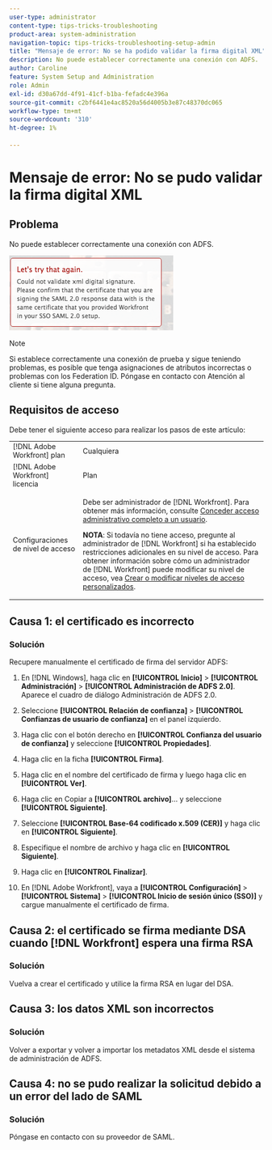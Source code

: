```yaml
---
user-type: administrator
content-type: tips-tricks-troubleshooting
product-area: system-administration
navigation-topic: tips-tricks-troubleshooting-setup-admin
title: "Mensaje de error: No se ha podido validar la firma digital XML"
description: No puede establecer correctamente una conexión con ADFS.
author: Caroline
feature: System Setup and Administration
role: Admin
exl-id: d30a67dd-4f91-41cf-b1ba-fefadc4e396a
source-git-commit: c2bf6441e4ac8520a56d4005b3e87c48370dc065
workflow-type: tm+mt
source-wordcount: '310'
ht-degree: 1%

---
```


# Mensaje de error: No se pudo validar la firma digital XML

## Problema

No puede establecer correctamente una conexión con ADFS.

![error_message.png](assets/error-message.png)

>[!NOTE]
>
>Si establece correctamente una conexión de prueba y sigue teniendo problemas, es posible que tenga asignaciones de atributos incorrectas o problemas con los Federation ID. Póngase en contacto con Atención al cliente si tiene alguna pregunta.

## Requisitos de acceso

Debe tener el siguiente acceso para realizar los pasos de este artículo:

<table style="table-layout:auto"> 
 <col> 
 <col> 
 <tbody> 
  <tr> 
   <td role="rowheader">[!DNL Adobe Workfront] plan</td> 
   <td>Cualquiera</td> 
  </tr> 
  <tr> 
   <td role="rowheader">[!DNL Adobe Workfront] licencia</td> 
   <td>Plan</td> 
  </tr> 
  <tr> 
   <td role="rowheader">Configuraciones de nivel de acceso</td> 
   <td> <p>Debe ser administrador de [!DNL Workfront]. Para obtener más información, consulte <a href="../../administration-and-setup/add-users/configure-and-grant-access/grant-a-user-full-administrative-access.md" class="MCXref xref">Conceder acceso administrativo completo a un usuario</a>.</p> <p><b>NOTA</b>: Si todavía no tiene acceso, pregunte al administrador de [!DNL Workfront] si ha establecido restricciones adicionales en su nivel de acceso. Para obtener información sobre cómo un administrador de [!DNL Workfront] puede modificar su nivel de acceso, vea <a href="../../administration-and-setup/add-users/configure-and-grant-access/create-modify-access-levels.md" class="MCXref xref">Crear o modificar niveles de acceso personalizados</a>.</p> </td> 
  </tr> 
 </tbody> 
</table>

## Causa 1: el certificado es incorrecto

### Solución

Recupere manualmente el certificado de firma del servidor ADFS:

1. En [!DNL Windows], haga clic en **[!UICONTROL Inicio]** > **[!UICONTROL Administración]** > **[!UICONTROL Administración de ADFS 2.0]**.\
   Aparece el cuadro de diálogo Administración de ADFS 2.0.

1. Seleccione **[!UICONTROL Relación de confianza]** > **[!UICONTROL Confianzas de usuario de confianza]** en el panel izquierdo.

1. Haga clic con el botón derecho en **[!UICONTROL Confianza del usuario de confianza]** y seleccione **[!UICONTROL Propiedades]**.

1. Haga clic en la ficha **[!UICONTROL Firma]**.
1. Haga clic en el nombre del certificado de firma y luego haga clic en **[!UICONTROL Ver]**.
1. Haga clic en Copiar a **[!UICONTROL archivo]**... y seleccione **[!UICONTROL Siguiente]**.

1. Seleccione **[!UICONTROL Base-64 codificado x.509 (CER)]** y haga clic en **[!UICONTROL Siguiente]**.

1. Especifique el nombre de archivo y haga clic en **[!UICONTROL Siguiente]**.
1. Haga clic en **[!UICONTROL Finalizar]**.
1. En [!DNL Adobe Workfront], vaya a **[!UICONTROL Configuración]** > **[!UICONTROL Sistema]** > **[!UICONTROL Inicio de sesión único (SSO)]** y cargue manualmente el certificado de firma.

## Causa 2: el certificado se firma mediante DSA cuando [!DNL Workfront] espera una firma RSA

### Solución

Vuelva a crear el certificado y utilice la firma RSA en lugar del DSA.

## Causa 3: los datos XML son incorrectos

### Solución

Volver a exportar y volver a importar los metadatos XML desde el sistema de administración de ADFS.

## Causa 4: no se pudo realizar la solicitud debido a un error del lado de SAML

### Solución

Póngase en contacto con su proveedor de SAML.
